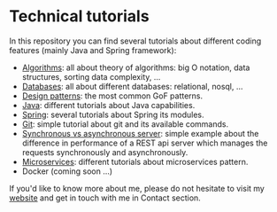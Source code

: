 # Technical tutorials
In this repository you can find several tutorials about different coding features (mainly Java and Spring framework):
- [Algorithms](https://github.com/ManuMyGit/CodingTutorials/tree/main/algorithmics): all about theory of algorithms: big O notation, data structures, sorting data complexity, ...
- [Databases](https://github.com/ManuMyGit/CodingTutorials/tree/main/database): all about different databases: relational, nosql, ...
- [Design patterns](https://github.com/ManuMyGit/CodingTutorials/tree/main/designpatterns): the most common GoF patterns.
- [Java](https://github.com/ManuMyGit/CodingTutorials/tree/main/java): different tutorials about Java capabilities.
- [Spring](https://github.com/ManuMyGit/CodingTutorials/tree/main/spring): several tutorials about Spring its modules.
- [Git](https://github.com/ManuMyGit/CodingTutorials/blob/main/git.md): simple tutorial about git and its available commands.
- [Synchronous vs asynchronous server](https://github.com/ManuMyGit/CodingTutorials/tree/main/syncasyncserver): simple example about the difference in performance of a REST api server which manages the requests synchronously and asynchronously. 
- [Microservices](https://github.com/ManuMyGit/CodingTutorials/tree/main/microservices): different tutorials about microservices pattern.
- Docker (coming soon ...)

If you'd like to know more about me, please do not hesitate to visit my [website](http://manueljaenlopez.ddns.net/) and get in touch with me in Contact section.